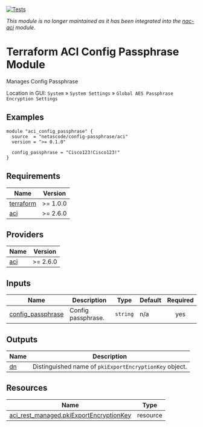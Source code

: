 <!-- BEGIN_TF_DOCS -->
[![Tests](https://github.com/netascode/terraform-aci-config-passphrase/actions/workflows/test.yml/badge.svg)](https://github.com/netascode/terraform-aci-config-passphrase/actions/workflows/test.yml)

*This module is no longer maintained as it has been integrated into the [nac-aci](https://github.com/netascode/terraform-aci-nac-aci) module.*

# Terraform ACI Config Passphrase Module

Manages Config Passphrase

Location in GUI:
`System` » `System Settings` » `Global AES Passphrase Encryption Settings`

## Examples

```hcl
module "aci_config_passphrase" {
  source  = "netascode/config-passphrase/aci"
  version = ">= 0.1.0"

  config_passphrase = "Cisco123!Cisco123!"
}
```

## Requirements

| Name | Version |
|------|---------|
| <a name="requirement_terraform"></a> [terraform](#requirement\_terraform) | >= 1.0.0 |
| <a name="requirement_aci"></a> [aci](#requirement\_aci) | >= 2.6.0 |

## Providers

| Name | Version |
|------|---------|
| <a name="provider_aci"></a> [aci](#provider\_aci) | >= 2.6.0 |

## Inputs

| Name | Description | Type | Default | Required |
|------|-------------|------|---------|:--------:|
| <a name="input_config_passphrase"></a> [config\_passphrase](#input\_config\_passphrase) | Config passphrase. | `string` | n/a | yes |

## Outputs

| Name | Description |
|------|-------------|
| <a name="output_dn"></a> [dn](#output\_dn) | Distinguished name of `pkiExportEncryptionKey` object. |

## Resources

| Name | Type |
|------|------|
| [aci_rest_managed.pkiExportEncryptionKey](https://registry.terraform.io/providers/CiscoDevNet/aci/latest/docs/resources/rest_managed) | resource |
<!-- END_TF_DOCS -->